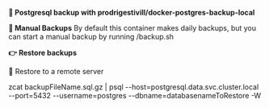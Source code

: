 **🔹  Postgresql backup with prodrigestivill/docker-postgres-backup-local**

**📣 Manual Backups**
By default this container makes daily backups, but you can start a manual backup by running /backup.sh

**👉  Restore backups**

📍  Restore to a remote server

zcat backupFileName.sql.gz | psql --host=postgresql.data.svc.cluster.local --port=5432 --username=postgres --dbname=databasenameToRestore -W
